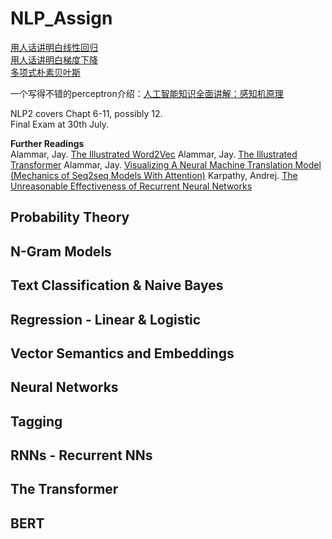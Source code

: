 # NLP_Assign

[用人话讲明白线性回归](https://zhuanlan.zhihu.com/p/72513104) <br>
[用人话讲明白梯度下降](https://zhuanlan.zhihu.com/p/137713040) <br>
[多项式朴素贝叶斯](https://zhuanlan.zhihu.com/p/386815121) <br>

一个写得不错的perceptron介绍：[人工智能知识全面讲解：感知机原理](http://t.csdnimg.cn/zXXFl)

NLP2 covers Chapt 6-11, possibly 12. <br>
Final Exam at 30th July. <br>

**Further Readings** <br>
Alammar, Jay. [The Illustrated Word2Vec](https://jalammar.github.io/illustrated-word2vec/)
Alammar, Jay. [The Illustrated Transformer](https://jalammar.github.io/illustratedtransformer/)
Alammar, Jay. [Visualizing A Neural Machine Translation Model (Mechanics of Seq2seq
Models With Attention)](https://jalammar.github.io/visualizing-neural-machine-translationmechanics-of-seq2seq-models-with-attention/)
Karpathy, Andrej. [The Unreasonable Effectiveness of Recurrent Neural Networks](http://karpathy.github.io/2015/05/21/rnn-effectiveness/)



## Probability Theory

## N-Gram Models

## Text Classification & Naive Bayes

## Regression - Linear & Logistic

## Vector Semantics and Embeddings

## Neural Networks

## Tagging

## RNNs - Recurrent NNs

## The Transformer

## BERT


